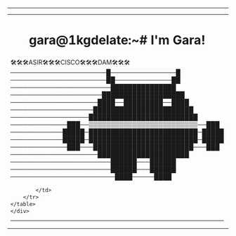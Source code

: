 <html>
    <hr></hr>
    <div align="left">
    <table border="0">
        <tr>
            <td width="700px"><h1 align="center">gara@1kgdelate:~# 
     I'm Gara!
     </h1></td>
            <td><img style="border-radius: 20px;" src="imgPer.jpeg" width="100"></td>
        </tr>
        <tr>
            <td>
                🛠🛠🛠ASIR🛠🛠🛠CISCO🛠🛠🛠DAM🛠🛠🛠
<br>──────────────────────█───────────────█
<br>──────────────────────██─────────────██
<br>───────────────────────███████████████
<br>─────────────────────███████████████████
<br>────────────────────████──█████████──████
<br>───────────────────███████████████████████
<br>──────────────────█████████████████████████
<br>─────────────███──▒▒▒▒▒▒▒▒▒▒▒▒▒▒▒▒▒▒▒▒▒▒▒▒▒──███
<br>────────────█████─█████████████████████████─█████
<br>────────────█████─█████████████████████████─█████
<br>─────────────███───███████████████████████───███
<br>────────────────────█████████████████████
<br>───────────────────────██████───██████
<br>───────────────────────██████───██████
<br>────────────────────────████─────████
            
            </td>
        </tr>
    </table>
    </div>
</html>




<hr></hr>
